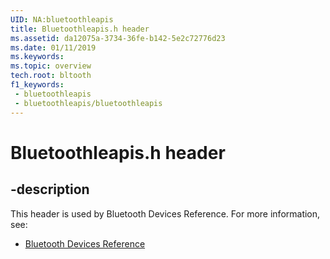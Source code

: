 ```yaml
---
UID: NA:bluetoothleapis
title: Bluetoothleapis.h header
ms.assetid: da12075a-3734-36fe-b142-5e2c72776d23
ms.date: 01/11/2019
ms.keywords: 
ms.topic: overview
tech.root: bltooth
f1_keywords:
 - bluetoothleapis
 - bluetoothleapis/bluetoothleapis
---
```


# Bluetoothleapis.h header


## -description

This header is used by Bluetooth Devices Reference. For more information, see:

- [Bluetooth Devices Reference](../_bltooth/index.md)

